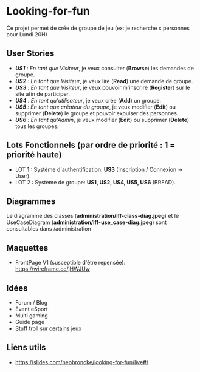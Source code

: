 # Looking-for-fun 
Ce projet permet de crée de groupe de jeu (ex: je recherche x personnes pour Lundi 20H)

## User Stories 
- _**US1** : En tant que Visiteur_, je veux consulter (**Browse**) les demandes de groupe.  
- _**US2** : En tant que Visiteur_, je veux lire (**Read**) une demande de groupe.  
- _**US3** : En tant que Visiteur_, je veux pouvoir m'inscrire (**Register**) sur le site afin de participer.  
- _**US4** : En tant qu'utilisateur_, je veux crée (**Add**) un groupe.  
- _**US5** : En tant que créateur du groupe_, je veux modifier (**Edit**) ou supprimer (**Delete**) le groupe et pouvoir expulser des personnes.  
- _**US6** : En tant qu'Admin_, je veux modifier (**Edit**) ou supprimer (**Delete**) tous les groupes.  

## Lots Fonctionnels (par ordre de priorité : 1 = priorité haute)
- LOT 1 : Système d'authentification: **US3** (Inscription / Connexion -> User).  
- LOT 2 : Système de groupe: **US1, US2, US4, US5, US6** (BREAD).  

## Diagrammes 
Le diagramme des classes (**administration/lff-class-diag.jpeg**) et le UseCaseDiagram (**administration/lff-use_case-diag.jpeg**) sont consultables dans /administration  

## Maquettes
- FrontPage V1 (susceptible d'être repensée): https://wireframe.cc/jHWJUw  

## Idées
- Forum / Blog
- Event eSport
- Multi gaming
- Guide page
- Stuff troll sur certains jeux

## Liens utils
- https://slides.com/neobronoke/looking-for-fun/live#/